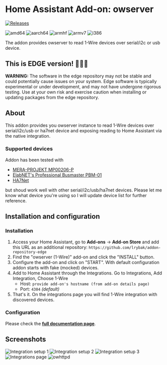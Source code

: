 # Home Assistant Add-on: owserver

[![Releases][version]][releases]

![amd64][amd64-shield]
![aarch64][aarch64-shield]
![armhf][armhf-shield]
![armv7][armv7-shield]
![i386][i386-shield]

The addon provides owserver to read 1-Wire devices over serial/i2c or usb device.

## This is EDGE version! 🔧🔧🔧
**WARNING:** The software in the edge repository may not be stable and could potentially cause issues on your system. Edge software is typically experimental or under development, and may not have undergone rigorous testing. Use at your own risk and exercise caution when installing or updating packages from the edge repository.

## About

This addon provides you owserver instance to read 1-Wire devices over serial/i2c/usb or ha7net device and exposing reading to Home Assistant via the native integration.

### Supported devices
Addon has been tested with
- [MERA-PROJEKT MP00206-P](http://www.meraprojekt.com.pl/mp00206-p.html)
- [ElabNET's Professional Busmaster PBM-01](https://shop.elabnet.de/en/1-wire/series/h/1-wire-professional-bus-master-pbm01-usb_812_2073)
- [HA7Net](https://www.embeddeddatasystems.com/HA7Net--Ethernet-1-Wire-Host-Adapter_p_22.html) 

but shoud work well with other serial/i2c/usb/ha7net devices. Please let me know what device you're using so I will update device list for further reference.

## Installation and configuration

### Installation

1. Access your Home Assistant, go to **Add-ons** -> **Add-on Store** and add this URL as an additional repository: 
`https://github.com/lrybak/addon-repository-edge`
1. Find the "owserver (1-Wire)" add-on and click the "INSTALL" button.
1. Configure the add-on and click on "START". With default configuration addon starts with fake (mocked) devices.
1. Add to Home Assistant through the Integrations. Go to Integrations, Add Integration, Choose 1-Wire
    - Host: `provide add-on's hostname (from add-on details page)`
    - Port: `4304` _(default)_
1. That's it. On the integrations page you will find 1-Wire integration with discovered devices.

### Configuration
Please check the **[full documentation page](https://github.com/lrybak/hassio-owserver/blob/master/DOCS.md)**.

## Screenshots

![Integration setup 1](https://github.com/lrybak/hassio-owserver/raw/master/images/screenshot_setup1.png)
![Integration setup 2](https://github.com/lrybak/hassio-owserver/raw/master/images/screenshot_setup2.png)
![Integration setup 3](https://github.com/lrybak/hassio-owserver/raw/master/images/screenshot_setup3.jpg)
![Integrations page](https://github.com/lrybak/hassio-owserver/raw/master/images/screenshot_integrations.jpg)
![owhttpd](https://github.com/lrybak/hassio-owserver/raw/master/images/screenshot_owhttpd.jpg)

[version]: https://img.shields.io/badge/version-38590e1-blue.svg
[releases]: https://github.com/lrybak/hassio-owserver/releases
[addons-repository]: https://github.com/lrybak/addon-repository
[addons-repository-beta]: https://github.com/lrybak/addon-repository-beta
[addons-repository-edge]: https://github.com/lrybak/addon-repository-edge

[amd64-shield]: https://img.shields.io/badge/amd64-yes-green.svg
[aarch64-shield]: https://img.shields.io/badge/aarch64-yes-green.svg
[armhf-shield]: https://img.shields.io/badge/armhf-yes-green.svg
[armv7-shield]: https://img.shields.io/badge/armv7-yes-green.svg
[i386-shield]: https://img.shields.io/badge/i386-no-red.svg